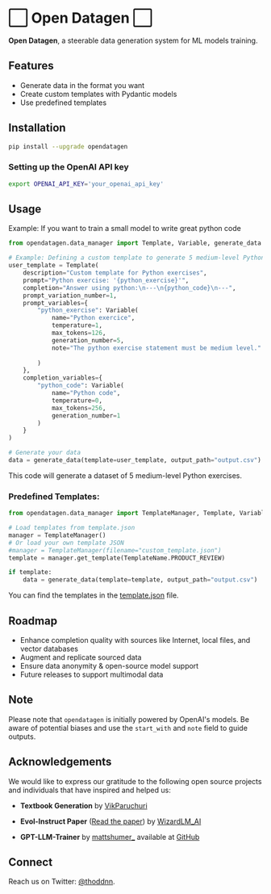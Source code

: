 # ⬜️ Open Datagen ⬜️

**Open Datagen**, a steerable data generation system for ML models training.

## Features

- Generate data in the format you want
- Create custom templates with Pydantic models
- Use predefined templates

## Installation

```bash
pip install --upgrade opendatagen
```

### Setting up the OpenAI API key

```bash
export OPENAI_API_KEY='your_openai_api_key'
```

## Usage

Example: If you want to train a small model to write great python code

```python
from opendatagen.data_manager import Template, Variable, generate_data

# Example: Defining a custom template to generate 5 medium-level Python exercises
user_template = Template(
    description="Custom template for Python exercises",
    prompt="Python exercise: '{python_exercise}'",
    completion="Answer using python:\n---\n{python_code}\n---",
    prompt_variation_number=1,
    prompt_variables={
        "python_exercise": Variable(
            name="Python exercice",
            temperature=1,
            max_tokens=126,
            generation_number=5,
            note="The python exercise statement must be medium level."
        
        )
    },
    completion_variables={
        "python_code": Variable(
            name="Python code",
            temperature=0,
            max_tokens=256,
            generation_number=1
        )
    }
)

# Generate your data
data = generate_data(template=user_template, output_path="output.csv")
```

This code will generate a dataset of 5 medium-level Python exercises.

### Predefined Templates:

```python
from opendatagen.data_manager import TemplateManager, Template, Variable, generate_data

# Load templates from template.json 
manager = TemplateManager()
# Or load your own template JSON 
#manager = TemplateManager(filename="custom_template.json")
template = manager.get_template(TemplateName.PRODUCT_REVIEW)

if template:
    data = generate_data(template=template, output_path="output.csv")
```

You can find the templates in the [template.json](https://github.com/thoddnn/open-datagen/blob/main/opendatagen/files/template.json) file.

## Roadmap 

- Enhance completion quality with sources like Internet, local files, and vector databases
- Augment and replicate sourced data
- Ensure data anonymity & open-source model support
- Future releases to support multimodal data
  
## Note 

Please note that `opendatagen` is initially powered by OpenAI's models. Be aware of potential biases and use the `start_with` and `note` field to guide outputs.

## Acknowledgements

We would like to express our gratitude to the following open source projects and individuals that have inspired and helped us:

- **Textbook Generation** by [VikParuchuri](https://github.com/VikParuchuri/textbook_quality)
  
- **Evol-Instruct Paper** ([Read the paper](https://arxiv.org/abs/2306.08568)) by [WizardLM_AI](https://twitter.com/WizardLM_AI)
  
- **GPT-LLM-Trainer** by [mattshumer_](https://twitter.com/mattshumer_) available at [GitHub](https://github.com/mshumer/gpt-llm-trainer)

## Connect 

Reach us on Twitter: [@thoddnn](https://twitter.com/thoddnn).